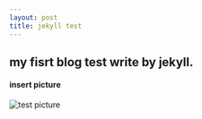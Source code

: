 ```yaml
---
layout: post
title: jekyll test
---
```




## my fisrt blog test write by jekyll.

#### insert picture
![test picture]({{site.url}}/images/test.png)